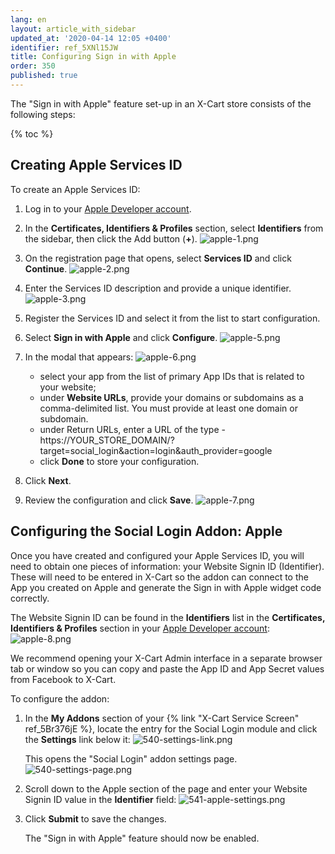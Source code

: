 ```yaml
---
lang: en
layout: article_with_sidebar
updated_at: '2020-04-14 12:05 +0400'
identifier: ref_5XNl15JW
title: Configuring Sign in with Apple
order: 350
published: true
---
```

The "Sign in with Apple" feature set-up in an X-Cart store consists of the following steps:

{% toc %}

## Creating Apple Services ID

To create an Apple Services ID:

1. Log in to your [Apple Developer account](https://developer.apple.com/ "Setting Up Apple Login for Your Store").

2. In the **Certificates, Identifiers & Profiles** section, select **Identifiers** from the sidebar, then click the Add button (**+**).
   ![apple-1.png]({{site.baseurl}}/attachments/ref_5XNl15JW/apple-1.png)

3. On the registration page that opens, select **Services ID** and click **Continue**.
   ![apple-2.png]({{site.baseurl}}/attachments/ref_5XNl15JW/apple-2.png)

4. Enter the Services ID description and provide a unique identifier.
   ![apple-3.png]({{site.baseurl}}/attachments/ref_5XNl15JW/apple-3.png)

5. Register the Services ID and select it from the list to start configuration.

6. Select **Sign in with Apple** and click **Configure**.
   ![apple-5.png]({{site.baseurl}}/attachments/ref_5XNl15JW/apple-5.png)

7. In the modal that appears:
   ![apple-6.png]({{site.baseurl}}/attachments/ref_5XNl15JW/apple-6.png)
   * select your app from the list of primary App IDs that is related to your website;
   * under **Website URLs**, provide your domains or subdomains as a comma-delimited list. You must provide at least one domain or subdomain.
   * under Return URLs, enter a URL of the type - https://YOUR_STORE_DOMAIN/?target=social_login&action=login&auth_provider=google
   * click **Done** to store your configuration.

10. Click **Next**.

11. Review the configuration and click **Save**.
    ![apple-7.png]({{site.baseurl}}/attachments/ref_5XNl15JW/apple-7.png)


## Configuring the Social Login Addon: Apple

Once you have created and configured your Apple Services ID, you will need to obtain one pieces of information: your Website Signin ID (Identifier). These will need to be entered in X-Cart so the addon can connect to the App you created on Apple and generate the Sign in with Apple widget code correctly.

The Website Signin ID can be found in the **Identifiers** list in the **Certificates, Identifiers & Profiles** section in your [Apple Developer account](https://developer.apple.com/ "Setting Up Apple Login for Your Store"):
![apple-8.png]({{site.baseurl}}/attachments/ref_5XNl15JW/apple-8.png)

We recommend opening your X-Cart Admin interface in a separate browser tab or window so you can copy and paste the App ID and App Secret values from Facebook to X-Cart.

To configure the addon:

1.  In the **My Addons** section of your {% link "X-Cart Service Screen" ref_5Br376jE %}, locate the entry for the Social Login module and click the **Settings** link below it:
    ![540-settings-link.png]({{site.baseurl}}/attachments/ref_LMCQeIrv/540-settings-link.png)
    
    This opens the "Social Login" addon settings page.
    ![540-settings-page.png]({{site.baseurl}}/attachments/ref_LMCQeIrv/540-settings-page.png)
    
2.  Scroll down to the Apple section of the page and enter your Website Signin ID value in the **Identifier** field:
    ![541-apple-settings.png]({{site.baseurl}}/attachments/ref_5XNl15JW/541-apple-settings.png)

3.  Click **Submit** to save the changes.

    The "Sign in with Apple" feature should now be enabled.

